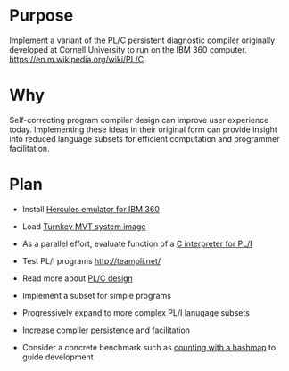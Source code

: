 # Purpose

Implement a variant of the PL/C persistent diagnostic compiler originally developed at Cornell University to run on the IBM 360 computer.
https://en.m.wikipedia.org/wiki/PL/C

# Why

Self-correcting program compiler design can improve user experience today.
Implementing these ideas in their original form can provide insight into reduced language subsets for efficient computation and programmer facilitation.

# Plan

- Install [Hercules emulator for IBM 360](http://www.hercules-390.org/)

- Load [Turnkey MVT system image](http://www.ibiblio.org/jmaynard/)

- As a parallel effort, evaluate function of a [C interpreter for PL/I](http://www.mpsinc.com/pl1c.html)

- Test PL/I programs http://teampli.net/

- Read more about [PL/C design](https://ecommons.cornell.edu/handle/1813/5952)

- Implement a subset for simple programs

- Progressively expand to more complex PL/I lanugage subsets

- Increase compiler persistence and facilitation

- Consider a concrete benchmark such as [counting with a hashmap](https://benchmarksgame-team.pages.debian.net/benchmarksgame/description/knucleotide.html#knucleotide) to guide development
